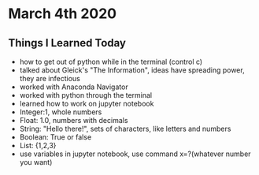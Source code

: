 # March 4th 2020

## Things I Learned Today
- how to get out of python while in the terminal (control c)
- talked about Gleick's "The Information", ideas have spreading power, they are infectious
- worked with Anaconda Navigator
- worked with python through the terminal
- learned how to work on jupyter notebook
- Integer:1, whole numbers
- Float: 1.0, numbers with decimals
- String: "Hello there!", sets of characters, like letters and numbers
- Boolean: True or false
- List: {1,2,3}
- use variables in jupyter notebook, use command x=?(whatever number you want)